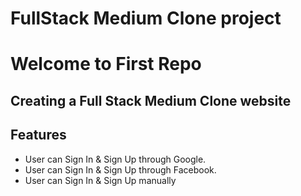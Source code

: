 # FullStack Medium Clone project 
# Welcome to First Repo 

 ## Creating a Full Stack Medium Clone website 
  
  ## Features 
  - User can Sign In & Sign Up through Google.
  - User can Sign In & Sign Up through Facebook.
  - User can Sign In & Sign Up manually 
 

